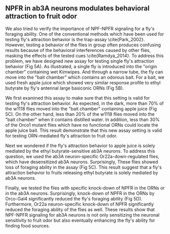 ## NPFR in ab3A neurons modulates behavioral attraction to fruit odor

We also tried to verify the importance of NPF-NPFR signaling for a fly's foraging ability.
One of the conventional methods which have been used for testing fly's attraction behavior is the trap-assay \cite{Park_2002}.
However, testing a behavior of the flies in group often produces confusing results because of the behavioral interferences caused by other flies, masking the effects of the tested cues \cite{Ramdya_2014}.
To address this problem, we have designed new assay for testing single fly's attraction behavior (Fig 5A).
As illustrated, a single fly is introduced into the "origin chamber" containing wet Kimwipes.
And through a narrow tube, the fly can move into the "bait chamber" which contains an odorous bait.
For a bait, we used fresh apple juice which showed very similar response profile to ethyl butyrate by fly's antennal large basiconic ORNs (Fig 5B). 

We first examined this assay to make sure that this setting is valid for testing fly's attraction behavior.
As expected, in the dark, more than 70% of the w1118 flies moved into the "bait chamber" containing apple juice (Fig 5C).
On the other hand, less than 20% of the w1118 flies moved into the "bait chamber" when it contains distilled water.
In addition, less than 30% of the Orco1 mutant flies which have no functional ORNs could locate the apple juice bait.
This result demonstrate that this new assay setting is valid for testing ORN-mediated fly's attraction to fruit odor.

Next we wondered if the fly's attraction behavior to apple juice is solely mediated by the ethyl butyrate-sensitive ab3A neurons.
To address this question, we used the ab3A neuron-specific Or22a-down-regulated flies, which have desensitized ab3A neurons.
Surprisingly, These flies showed loss of foraging ability in the assay (Fig 5C).
This result suggest that a fly's attraction behavior to fruits releasing ethyl butyrate is solely mediated by ab3A neurons.

Finally, we tested the flies with specific knock-down of NPFR in the ORNs or in the ab3A neurons.
Surprisingly, knock-down of NPFR in the ORNs by Orco-Gal4 significantly reduced the fly's foraging ability (Fig 5D).
Furthermore, Or22a neuron-specific knock-down of NPFR significantly reduced the foraging ability of the flies as well.
These results show that NPF-NPFR signaling for ab3A neurons is not only sensitizing the neuronal sensitivity to fruit odor but also eventually enhancing the fly's ability for finding food sources.
